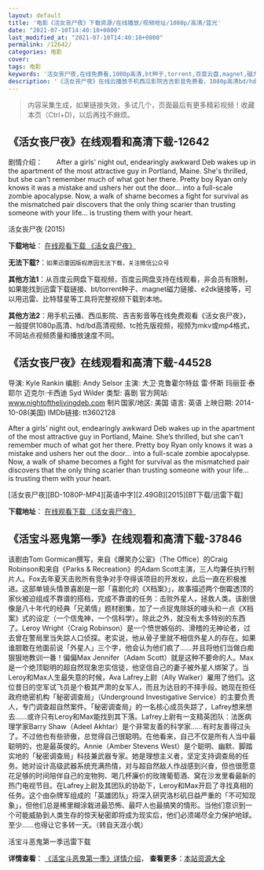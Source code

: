 ```yaml
---
layout: default
title: '电影《活女丧尸夜》下载资源/在线播放/视频地址/1080p/高清/蓝光'
date: "2021-07-10T14:40:10+0800"
last_modified_at: "2021-07-10T14:40:10+0800"
permalink: /12642/
categories: 电影
cover:
tags: 电影
keywords: '活女丧尸夜,在线免费看,1080p高清,bt种子,torrent,百度云盘,magnet,磁力链,迅雷下载资源'
description: '《活女丧尸夜》在线云播放手机西瓜影院吉吉影音免费看，1080p高清bd/hd未删减完整版和tc抢先枪版，mkv/mp4格式，附带bt/torrent种子、magnet/磁力链、百度云盘、网盘资源迅雷下载链接'
---
```


>内容采集生成，如果链接失效，多试几个，页面最后有更多精彩视频！收藏本页（Ctrl+D)，以后再找不麻烦。


## 《活女丧尸夜》在线观看和高清下载-12642

剧情介绍：　　After a girls' night out, endearingly awkward Deb wakes up in the apartment of the most attractive guy in Portland, Maine. She's thrilled, but she can't remember much of what got her there. Pretty boy Ryan only knows it was a mistake and ushers her out the door... into a full-scale zombie apocalypse. Now, a walk of shame becomes a fight for survival as the mismatched pair discovers that the only thing scarier than trusting someone with your life... is trusting them with your heart.


活女丧尸夜 (2015)

**下载地址**： [在线观看下载 《活女丧尸夜》](https://www.btbtdy.me/btdy/dy5456.html) 


**无法下载?**：`如果迅雷因版权原因无法下载，关注微信公众号 `

**其他方法1**：从百度云网盘下载视频，百度云网盘支持在线观看，非会员有限制，如果能找到迅雷下载链接、bt/torrent种子、magnet磁力链接、e2dk链接等，可以用迅雷、比特彗星等工具将完整视频下载到本地。

**其他方法2**：用手机云播、西瓜影院、吉吉影音等在线免费观看《活女丧尸夜》，一般提供1080p高清、hd/bd高清视频、tc抢先版视频，视频为mkv或mp4格式，不同站点视频质量和播放速度不同。


## 《活女丧尸夜》在线观看和高清下载-44528

导演: Kyle Rankin 编剧: Andy Selsor 主演: 大卫·克鲁霍尔特兹 雷·怀斯 玛丽亚·泰耶尔 迈克尔·卡西迪 Syd Wilder 类型: 喜剧 官方网站: www.nightofthelivingdeb.com 制片国家/地区: 美国 语言: 英语 上映日期: 2014-10-08(美国) IMDb链接: tt3602128

After a girls’ night out, endearingly awkward Deb wakes up in the apartment of the most attractive guy in Portland, Maine. She’s thrilled, but she can’t remember much of what got her there. Pretty boy Ryan only knows it was a mistake and ushers her out the door… into a full-scale zombie apocalypse. Now, a walk of shame becomes a fight for survival as the mismatched pair discovers that the only thing scarier than trusting someone with your life… is trusting them with your heart.


[活女丧尸夜][BD-1080P-MP4][英语中字][2.49GB][2015][BT下载/迅雷下载]

**下载地址**： [在线观看下载 《活女丧尸夜》](https://www.btdx8.com/torrent/night_of_the_living_deb_2015.html) 


## 《活宝斗恶鬼第一季》在线观看和高清下载-37846

该剧由Tom Gormican撰写，来自《爆笑办公室》（The Office）的Craig Robinson和来自《Parks & Recreation》的Adam Scott主演，三人均兼任执行制片人。Fox去年夏天击败所有竞争对手夺得该项目的开发权，此后一直在积极推进。这部单镜头情景喜剧是一部「喜剧化的《X档案》」，故事描述两个倒霉透顶的家伙被迫组成不靠谱的搭档，完成不靠谱的任务：击败外星人，拯救人类。该剧很像是八十年代的经典「兄弟情」题材剧集，加了一点捉鬼除妖的噱头和一点《X档案》式的设定（一个信鬼神，一个信科学）。除此之外，就没有太多特别的东西了。Leroy Wright（Craig Robinson）是一个愤世嫉俗的、滑稽的无神论者，过去曾在警局里当失踪人口侦探。老实说，他从骨子里就不相信外星人的存在。如果谁胆敢在他面前说「外星人」三个字，他会认为他们疯了……并且将他们当做白痴狠狠地教训一番！偏偏Max Jennifer（Adam Scott）就是这种不要命的人。Max是一个绝顶聪明的超自然现象忠实信徒，他坚信自己的妻子被外星人绑架了。当Leroy和Max人生最失意的时候，Ava Lafrey上尉（Ally Walker）雇用了他们。这位昔日的空军试飞员是个极其严肃的女军人，而且为达目的不择手段。她现在担任政府绝密机构「秘密调查局」（Underground Investigative Service）的主要负责人，专门调查超自然案件。「秘密调查局」的一名核心成员失踪了，Lafrey想来想去……或许只有Leroy和Max能找到其下落。Lafrey上尉有一支精英团队：法医病理学家Barry Shaw（Adeel Akhtar）是个非常友善的科学家……有时友善得过头了。不过他也有些骄傲，总觉得自己很聪明。在他看来，自己不仅是所有人当中最聪明的，也是最英俊的。Annie（Amber Stevens West）是个聪明、幽默、脚踏实地的「秘密调查局」科技兼武器专家。她是理想主义者，坚定支持调查局的任务。她对设计高级武器系统充满热情，对与超自然敌人作战感到兴奋，但也很愿意花足够的时间陪伴自己的宠物狗、喝几杯廉价的玫瑰葡萄酒、窝在沙发里看最新的热门电视节目。在Lafrey上尉及其团队的协助下，Leroy和Max开启了寻找真相的任务。这个由杂牌军组成的「英雄团队」将深入研究洛杉矶日益严重的「不可知现象」，但他们总是稀里糊涂栽进最恐怖、最吓人也最搞笑的情形。当他们意识到一个可能威胁到人类生存的惊天秘密即将成为现实后，他们必须竭尽全力保护地球。至少……也得让它多转一天。（转自天涯小筑）


活宝斗恶鬼第一季迅雷下载

**详情查看**： [《活宝斗恶鬼第一季》详情介绍](/movie/37846/)， **查看更多**：[本站资源大全](/movie/t/all/)

